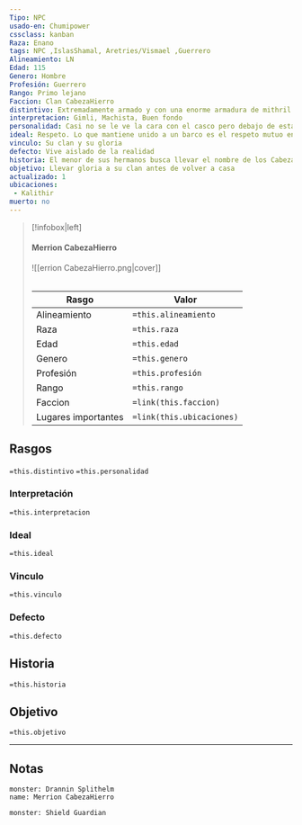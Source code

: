 ```yaml
---
Tipo: NPC
usado-en: Chumipower
cssclass: kanban
Raza: Enano
tags: NPC ,IslasShamal, Aretries/Vismael ,Guerrero
Alineamiento: LN
Edad: 115
Genero: Hombre
Profesión: Guerrero
Rango: Primo lejano
Faccion: Clan CabezaHierro
distintivo: Extremadamente armado y con una enorme armadura de mithril y plateada. En el casco lleva el simbolo de las hachas del dios enano barba plateada.
interpretacion: Gimli, Machista, Buen fondo
personalidad: Casi no se le ve la cara con el casco pero debajo de esta tiene canas
ideal: Respeto. Lo que mantiene unido a un barco es el respeto mutuo entre el capitán y la tripulación.
vinculo: Su clan y su gloria
defecto: Vive aislado de la realidad
historia: El menor de sus hermanos busca llevar el nombre de los Cabeza Hierro a todas las Islas
objetivo: Llevar gloria a su clan antes de volver a casa
actualizado: 1
ubicaciones:
 - Kalithir
muerto: no
---
```

> [!infobox|left]
>  #### Merrion CabezaHierro
> ![[errion CabezaHierro.png|cover]]
> ######   
> |Rasgo | Valor |
> | --- | --- |
> | Alineamiento | `=this.alineamiento`|
> | Raza | `=this.raza` |
> | Edad | `=this.edad` |
> | Genero | `=this.genero` |
> | Profesión | `=this.profesión` |
> | Rango | `=this.rango` |
> | Faccion | `=link(this.faccion)` |
>  | Lugares  importantes| `=link(this.ubicaciones)` |

## Rasgos 
 `=this.distintivo`
  `=this.personalidad`
###  Interpretación
  `=this.interpretacion`
### Ideal           
 `=this.ideal`
### Vinculo 
 `=this.vinculo`
### Defecto
 `=this.defecto`
## Historia
 `=this.historia`

 ##  Objetivo
   `=this.objetivo`
   
___
## Notas

```statblock
monster: Drannin Splithelm
name: Merrion CabezaHierro
```
```statblock
monster: Shield Guardian
```